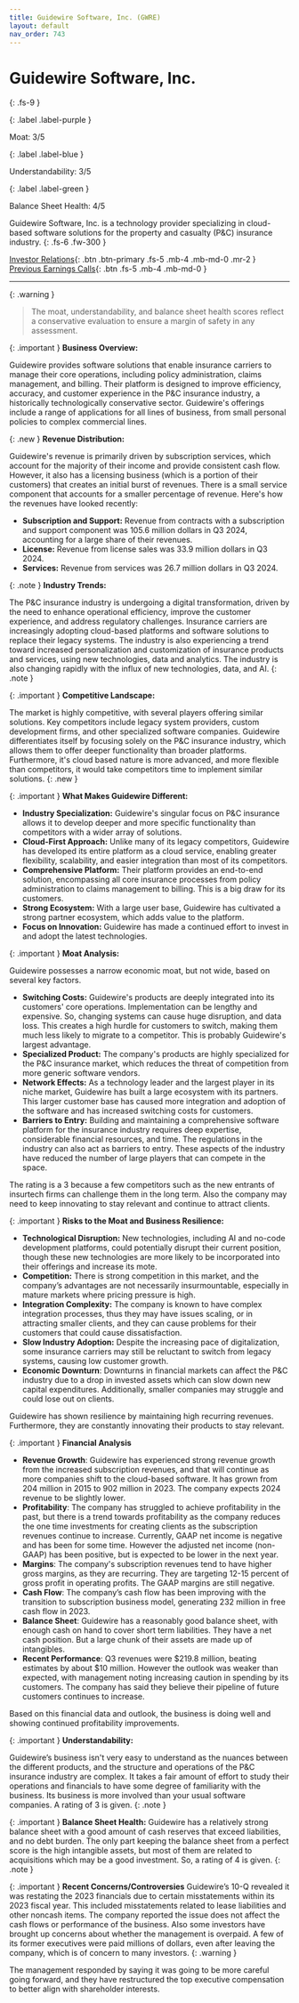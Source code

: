 ```yaml
---
title: Guidewire Software, Inc. (GWRE)
layout: default
nav_order: 743
---
```


# Guidewire Software, Inc.
{: .fs-9 }

{: .label .label-purple }

Moat: 3/5

{: .label .label-blue }

Understandability: 3/5

{: .label .label-green }

Balance Sheet Health: 4/5

Guidewire Software, Inc. is a technology provider specializing in cloud-based software solutions for the property and casualty (P&C) insurance industry.
{: .fs-6 .fw-300 }

[Investor Relations](https://www.google.com/search?q=GWRE+investor+relations){: .btn .btn-primary .fs-5 .mb-4 .mb-md-0 .mr-2 }
[Previous Earnings Calls](https://discountingcashflows.com/company/GWRE/transcripts/){: .btn .fs-5 .mb-4 .mb-md-0 }

---

{: .warning }
>The moat, understandability, and balance sheet health scores reflect a conservative evaluation to ensure a margin of safety in any assessment.



{: .important }
**Business Overview:**

Guidewire provides software solutions that enable insurance carriers to manage their core operations, including policy administration, claims management, and billing. Their platform is designed to improve efficiency, accuracy, and customer experience in the P&C insurance industry, a historically technologically conservative sector. Guidewire's offerings include a range of applications for all lines of business, from small personal policies to complex commercial lines.

{: .new }
**Revenue Distribution:**

Guidewire's revenue is primarily driven by subscription services, which account for the majority of their income and provide consistent cash flow. However, it also has a licensing business (which is a portion of their customers) that creates an initial burst of revenues. There is a small service component that accounts for a smaller percentage of revenue. Here's how the revenues have looked recently:

*   **Subscription and Support:** Revenue from contracts with a subscription and support component was 105.6 million dollars in Q3 2024, accounting for a large share of their revenues.
*   **License:** Revenue from license sales was 33.9 million dollars in Q3 2024.
*   **Services:** Revenue from services was 26.7 million dollars in Q3 2024. 

  
   
{: .note }
**Industry Trends:**

The P&C insurance industry is undergoing a digital transformation, driven by the need to enhance operational efficiency, improve the customer experience, and address regulatory challenges. Insurance carriers are increasingly adopting cloud-based platforms and software solutions to replace their legacy systems. The industry is also experiencing a trend toward increased personalization and customization of insurance products and services, using new technologies, data and analytics. The industry is also changing rapidly with the influx of new technologies, data, and AI.
{: .note }


{: .important }
**Competitive Landscape:**

The market is highly competitive, with several players offering similar solutions. Key competitors include legacy system providers, custom development firms, and other specialized software companies. Guidewire differentiates itself by focusing solely on the P&C insurance industry, which allows them to offer deeper functionality than broader platforms. Furthermore, it's cloud based nature is more advanced, and more flexible than competitors, it would take competitors time to implement similar solutions.
{: .new }

 
{: .important }
**What Makes Guidewire Different:**

*   **Industry Specialization:**  Guidewire's singular focus on P&C insurance allows it to develop deeper and more specific functionality than competitors with a wider array of solutions.
*   **Cloud-First Approach:** Unlike many of its legacy competitors, Guidewire has developed its entire platform as a cloud service, enabling greater flexibility, scalability, and easier integration than most of its competitors.
*   **Comprehensive Platform:** Their platform provides an end-to-end solution, encompassing all core insurance processes from policy administration to claims management to billing. This is a big draw for its customers.
*   **Strong Ecosystem:** With a large user base, Guidewire has cultivated a strong partner ecosystem, which adds value to the platform.
*   **Focus on Innovation:** Guidewire has made a continued effort to invest in and adopt the latest technologies.

{: .important }
**Moat Analysis:**

Guidewire possesses a narrow economic moat, but not wide, based on several key factors. 
*   **Switching Costs:** Guidewire's products are deeply integrated into its customers' core operations. Implementation can be lengthy and expensive. So, changing systems can cause huge disruption, and data loss. This creates a high hurdle for customers to switch, making them much less likely to migrate to a competitor. This is probably Guidewire's largest advantage.
*   **Specialized Product:** The company's products are highly specialized for the P&C insurance market, which reduces the threat of competition from more generic software vendors.
*   **Network Effects:** As a technology leader and the largest player in its niche market, Guidewire has built a large ecosystem with its partners. This larger customer base has caused more integration and adoption of the software and has increased switching costs for customers.
*   **Barriers to Entry:** Building and maintaining a comprehensive software platform for the insurance industry requires deep expertise, considerable financial resources, and time. The regulations in the industry can also act as barriers to entry. These aspects of the industry have reduced the number of large players that can compete in the space. 

The rating is a 3 because a few competitors such as the new entrants of insurtech firms can challenge them in the long term. Also the company may need to keep innovating to stay relevant and continue to attract clients.

{: .important }
**Risks to the Moat and Business Resilience:**

*   **Technological Disruption:** New technologies, including AI and no-code development platforms, could potentially disrupt their current position, though these new technologies are more likely to be incorporated into their offerings and increase its mote. 
*   **Competition:** There is strong competition in this market, and the company’s advantages are not necessarily insurmountable, especially in mature markets where pricing pressure is high.
*   **Integration Complexity:** The company is known to have complex integration processes, thus they may have issues scaling, or in attracting smaller clients, and they can cause problems for their customers that could cause dissatisfaction.
*   **Slow Industry Adoption:**  Despite the increasing pace of digitalization, some insurance carriers may still be reluctant to switch from legacy systems, causing low customer growth.
*  **Economic Downturn**: Downturns in financial markets can affect the P&C industry due to a drop in invested assets which can slow down new capital expenditures. Additionally, smaller companies may struggle and could lose out on clients.

Guidewire has shown resilience by maintaining high recurring revenues. Furthermore, they are constantly innovating their products to stay relevant.

{: .important }
**Financial Analysis**

*   **Revenue Growth**: Guidewire has experienced strong revenue growth from the increased subscription revenues, and that will continue as more companies shift to the cloud-based software. It has grown from 204 million in 2015 to 902 million in 2023. The company expects 2024 revenue to be slightly lower.
*   **Profitability**: The company has struggled to achieve profitability in the past, but there is a trend towards profitability as the company reduces the one time investments for creating clients as the subscription revenues continue to increase. Currently, GAAP net income is negative and has been for some time. However the adjusted net income (non-GAAP) has been positive, but is expected to be lower in the next year.
*   **Margins**: The company's subscription revenues tend to have higher gross margins, as they are recurring. They are targeting 12-15 percent of gross profit in operating profits. The GAAP margins are still negative.
*  **Cash Flow**: The company’s cash flow has been improving with the transition to subscription business model, generating 232 million in free cash flow in 2023.
*   **Balance Sheet**: Guidewire has a reasonably good balance sheet, with enough cash on hand to cover short term liabilities. They have a net cash position. But a large chunk of their assets are made up of intangibles.
*  **Recent Performance**: Q3 revenues were $219.8 million, beating estimates by about $10 million. However the outlook was weaker than expected, with management noting increasing caution in spending by its customers. The company has said they believe their pipeline of future customers continues to increase.
  

Based on this financial data and outlook, the business is doing well and showing continued profitability improvements.

{: .important }
**Understandability:**

Guidewire’s business isn't very easy to understand as the nuances between the different products, and the structure and operations of the P&C insurance industry are complex. It takes a fair amount of effort to study their operations and financials to have some degree of familiarity with the business. Its business is more involved than your usual software companies. A rating of 3 is given.
{: .note }


{: .important }
**Balance Sheet Health:**
Guidewire has a relatively strong balance sheet with a good amount of cash reserves that exceed liabilities, and no debt burden. The only part keeping the balance sheet from a perfect score is the high intangible assets, but most of them are related to acquisitions which may be a good investment.
So, a rating of 4 is given.
{: .note }


{: .important }
**Recent Concerns/Controversies**
Guidewire’s 10-Q revealed it was restating the 2023 financials due to certain misstatements within its 2023 fiscal year. This included misstatements related to lease liabilities and other noncash items. The company reported the issue does not affect the cash flows or performance of the business. Also some investors have brought up concerns about whether the management is overpaid. A few of its former executives were paid millions of dollars, even after leaving the company, which is of concern to many investors.
{: .warning }

The management responded by saying it was going to be more careful going forward, and they have restructured the top executive compensation to better align with shareholder interests.